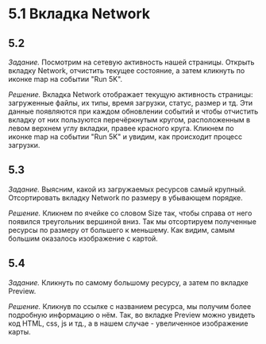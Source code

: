# 5.1 Вкладка Network

## 5.2

_Задание._
Посмотрим на сетевую активность нашей страницы. Открыть вкладку  Network, отчистить текущее состояние, а затем кликнуть по иконке map на событии "Run 5K".

_Решение._
Вкладка Network отображает текущую активность страницы: загруженные файлы, их типы, время загрузки, статус, размер и тд. Эти данные появляются при каждом обновлении событий и чтобы отчистить вкладку от них пользуются перечёркнутым кругом, расположенным в левом верхнем углу вкладки, правее красного круга. Кликнем по иконке map на событии "Run 5K" и увидим, как происходит процесс загрузки.

## 5.3 

_Задание._
Выясним, какой из загружаемых ресурсов самый крупный. Отсортировать вкладку Network по размеру в убывающем порядке.

_Решение._
Кликнем по ячейке со словом Size так, чтобы справа от него появился треугольник вершиной вниз. Так мы отсортируем полученные ресурсы по размеру от большего к меньшему. Как видим, самым большим оказалось изображение с картой.

## 5.4 

_Задание._
Кликнуть по самому большому ресурсу, а затем по вкладке Preview.

_Решение._
Кликнув по ссылке с названием ресурса, мы получим более подробную информацию о нём. Так, во вкладке Preview можно увидеть код HTML, css, js и тд., а в нашем случае - увеличенное изображение карты.